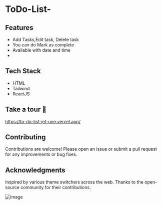 # ToDo-List-


## Features

- Add Tasks,Edit task, Delete task
- You can do Mark as complete
- Available with date and time
- 


## Tech Stack

- HTML
- Tailwind
- ReactJS


## Take a tour 👀

https://to-do-list-jet-one.vercel.app/

## Contributing
Contributions are welcome! Please open an issue or submit a pull request for any improvements or bug fixes.

## Acknowledgments
Inspired by various theme switchers across the web. Thanks to the open-source community for their contributions.



![image](https://github.com/user-attachments/assets/946d560f-b481-424c-8ed8-6fbad07897ba)
